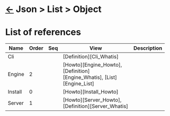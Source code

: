 <head><link rel="stylesheet" href="../../../md.css"/><script src="../../../md.js"></script></head>

[//]: #(Reference)
[Repo_Readme]:     ../README.md

# [&larr;][Repo_Readme] Json > List > Object
# List of references
|Name|Order|Seq|View|Description|
|-|-|-|-|-|
|Cli|||[Definition][Cli_Whatis]
|Engine|2||[Howto][Engine_Howto], [Definition][Engine_Whatis], [List][Engine_List]|
|Install|0||[Howto][Install_Howto]|
|Server|1||[Howto][Server_Howto], [Definition][Server_Whatis]|
<br>

